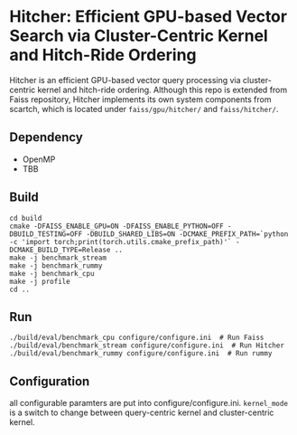 # Hitcher: Efficient GPU-based Vector Search via Cluster-Centric Kernel and Hitch-Ride Ordering

Hitcher is an efficient GPU-based vector query processing via cluster-centric kernel and hitch-ride ordering. Although this repo is extended from Faiss repository, Hitcher implements its own system components from scartch, which is located under `faiss/gpu/hitcher/` and `faiss/hitcher/`.


## Dependency

- OpenMP
- TBB

## Build

```
cd build
cmake -DFAISS_ENABLE_GPU=ON -DFAISS_ENABLE_PYTHON=OFF -DBUILD_TESTING=OFF -DBUILD_SHARED_LIBS=ON -DCMAKE_PREFIX_PATH=`python -c 'import torch;print(torch.utils.cmake_prefix_path)'` -DCMAKE_BUILD_TYPE=Release ..
make -j benchmark_stream
make -j benchmark_rummy
make -j benchmark_cpu
make -j profile
cd ..
```

## Run

```
./build/eval/benchmark_cpu configure/configure.ini  # Run Faiss
./build/eval/benchmark_stream configure/configure.ini  # Run Hitcher
./build/eval/benchmark_rummy configure/configure.ini  # Run rummy
```

## Configuration

all configurable paramters are put into configure/configure.ini. `kernel_mode` is a switch to change between query-centric kernel and cluster-centric kernel.
